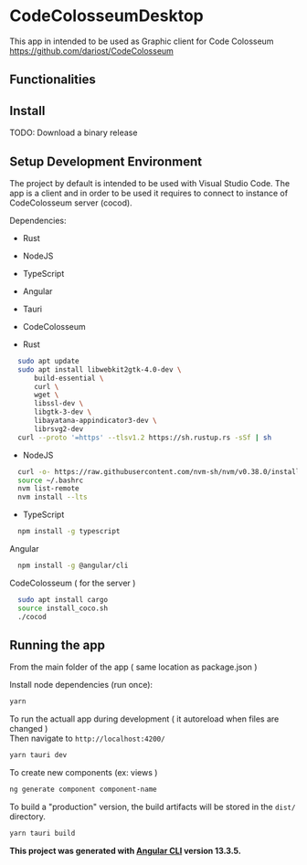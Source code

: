 # CodeColosseumDesktop

This app in intended to be used as Graphic client for Code Colosseum     
https://github.com/dariost/CodeColosseum

## Functionalities



## Install

TODO: Download a binary release

## Setup Development Environment 
The project by default is intended to be used with Visual Studio Code.
The app is a client and in order to be used it requires to connect to instance of CodeColosseum server (cocod).

Dependencies:
- Rust
- NodeJS
- TypeScript
- Angular
- Tauri
- CodeColosseum 

- Rust
```bash
  sudo apt update
  sudo apt install libwebkit2gtk-4.0-dev \
      build-essential \
      curl \
      wget \
      libssl-dev \
      libgtk-3-dev \
      libayatana-appindicator3-dev \
      librsvg2-dev
  curl --proto '=https' --tlsv1.2 https://sh.rustup.rs -sSf | sh
```

- NodeJS
```bash
  curl -o- https://raw.githubusercontent.com/nvm-sh/nvm/v0.38.0/install.sh | bash
  source ~/.bashrc
  nvm list-remote
  nvm install --lts
```
  
- TypeScript
```bash
  npm install -g typescript
```

Angular
```bash
  npm install -g @angular/cli
```

CodeColosseum ( for the server ) 
```bash
  sudo apt install cargo
  source install_coco.sh
  ./cocod
```


## Running the app

From the main folder of the app ( same location as package.json )     

Install node dependencies (run once):     
```bash
yarn
```

To run the actuall app during development ( it autoreload when files are changed )     
Then navigate to `http://localhost:4200/`
```bash
yarn tauri dev
```

To create new components (ex: views ) 
```bash
ng generate component component-name
```

To build a "production" version, the build artifacts will be stored in the `dist/` directory.
```bash
yarn tauri build
```

__This project was generated with [Angular CLI](https://github.com/angular/angular-cli) version 13.3.5.__
